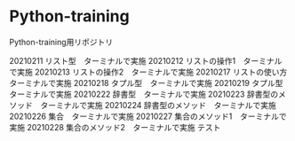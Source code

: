# Python-training
Python-training用リポジトリ


20210211
リスト型　ターミナルで実施
20210212
リストの操作1　ターミナルで実施
20210213
リストの操作2　ターミナルで実施
20210217
リストの使い方　ターミナルで実施
20210218
タプル型　ターミナルで実施
20210219
タプル型　ターミナルで実施
20210222
辞書型　ターミナルで実施
20210223
辞書型のメソッド　ターミナルで実施
20210224
辞書型のメソッド　ターミナルで実施
20210226
集合　ターミナルで実施
20210227
集合のメソッド1　ターミナルで実施
20210228
集合のメソッド2　ターミナルで実施
テスト
